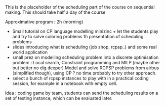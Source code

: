 This is the placeholder of the scheduling part of the course on sequential making. This should take half a day of the course

Approximative program : 
2h (morning)
- Small tutorial on CP language modelling minizinc + let the students play and try to solve coloring problems
1h presentation of scheduling problems
- slides introducing what is scheduling (job shop, rcpsp..) and some real world application
- small prez on modelling scheduling problem into a discrete optimisation problem : Local search, Constraint programming and MILP (maybe other but better no dig deeper) 
Model and solve RCPSP problems from airbus (simplified though), using CP ? no time probably to try other approach.
- select a bunch of rcpsp instances to play with in a practical coding session, for example in a notebook with empty cell.  

Idea : coding game by team, students can send the scheduling results on a set of testing instance, 
which can be evaluated later. 


